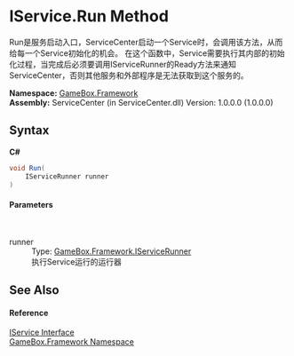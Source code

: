 # IService.Run Method 
 

Run是服务启动入口，ServiceCenter启动一个Service时，会调用该方法，从而给每一个Service初始化的机会。 在这个函数中，Service需要执行其内部的初始化过程，当完成后必须要调用IServiceRunner的Ready方法来通知 ServiceCenter，否则其他服务和外部程序是无法获取到这个服务的。

**Namespace:**&nbsp;<a href="a8957fe6-9cc0-3a6d-cd5c-a2a246efee1e">GameBox.Framework</a><br />**Assembly:**&nbsp;ServiceCenter (in ServiceCenter.dll) Version: 1.0.0.0 (1.0.0.0)

## Syntax

**C#**<br />
``` C#
void Run(
	IServiceRunner runner
)
```


#### Parameters
&nbsp;<dl><dt>runner</dt><dd>Type: <a href="b4ea1b3a-c57d-bdbe-6bb2-31b5ecd4a8ec">GameBox.Framework.IServiceRunner</a><br />执行Service运行的运行器</dd></dl>

## See Also


#### Reference
<a href="741e402f-9585-4b18-9dbb-3b6ef80bacae">IService Interface</a><br /><a href="a8957fe6-9cc0-3a6d-cd5c-a2a246efee1e">GameBox.Framework Namespace</a><br />